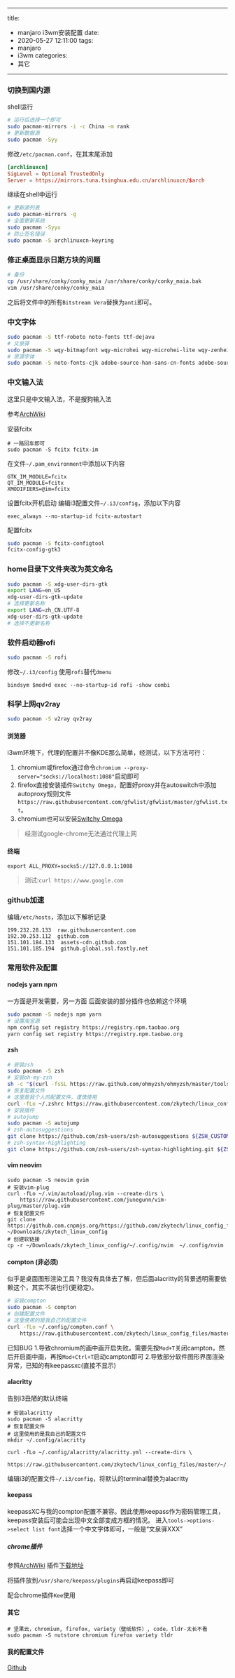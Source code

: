 
---
title:
  - manjaro i3wm安装配置 
date:
  - 2020-05-27 12:11:00
tags:
  - manjaro
  - i3wm
categories:
  - 其它
---
### 切换到国内源
shell运行
```bash
# 运行后选择一个即可
sudo pacman-mirrors -i -c China -m rank
# 更新数据源
sudo pacman -Syy
```
<!-- more -->
修改`/etc/pacman.conf`，在其末尾添加
```conf
[archlinuxcn]
SigLevel = Optional TrustedOnly
Server = https://mirrors.tuna.tsinghua.edu.cn/archlinuxcn/$arch
```
继续在shell中运行
```bash
# 更新源列表
sudo pacman-mirrors -g
# 全面更新系统
sudo pacman -Syyu
# 防止签名错误
sudo pacman -S archlinuxcn-keyring
```

### 修正桌面显示日期方块的问题 
```bash
# 备份
cp /usr/share/conky/conky_maia /usr/share/conky/conky_maia.bak
vim /usr/share/conky/conky_maia
```
之后将文件中的所有`Bitstream Vera`替换为`anti`即可。

### 中文字体
```bash
sudo pacman -S ttf-roboto noto-fonts ttf-dejavu
# 文泉驿
sudo pacman -S wqy-bitmapfont wqy-microhei wqy-microhei-lite wqy-zenhei
# 思源字体
sudo pacman -S noto-fonts-cjk adobe-source-han-sans-cn-fonts adobe-source-han-serif-cn-fonts
```

### 中文输入法
这里只是中文输入法，不是搜狗输入法

参考[ArchWiki](https://wiki.archlinux.org/index.php/Fcitx_(%E7%AE%80%E4%BD%93%E4%B8%AD%E6%96%87))

安装fcitx
```
# 一路回车即可
sudo pacman -S fcitx fcitx-im
```
在文件`~/.pam_environment`中添加以下内容
```
GTK_IM_MODULE=fcitx
QT_IM_MODULE=fcitx
XMODIFIERS=@im=fcitx
```
设置fcitx开机启动
编辑i3配置文件`~/.i3/config`，添加以下内容
```
exec_always --no-startup-id fcitx-autostart
```
配置fcitx
```bash
sudo pacman -S fcitx-configtool
fcitx-config-gtk3
```
### home目录下文件夹改为英文命名
```bash 
sudo pacman -S xdg-user-dirs-gtk
export LANG=en_US
xdg-user-dirs-gtk-update
# 选择更新名称
export LANG=zh_CN.UTF-8
xdg-user-dirs-gtk-update
# 选择不更新名称
```

### 软件启动器rofi
```bash
sudo pacman -S rofi
```
修改`~/.i3/config` 使用`rofi`替代`dmenu`
```
bindsym $mod+d exec --no-startup-id rofi -show combi 
```

### 科学上网qv2ray
```bash
sudo pacman -S v2ray qv2ray
```
#### 浏览器

i3wm环境下，代理的配置并不像KDE那么简单，经测试，以下方法可行：
1. chromium或firefox通过命令`chromium --proxy-server="socks://localhost:1088"`启动即可
2. firefox直接安装插件`Switchy Omega`，配置好proxy并在autoswitch中添加autoproxy规则文件`https://raw.githubusercontent.com/gfwlist/gfwlist/master/gfwlist.txt`。
3. chromium也可以安装[Switchy Omega](https://chrome.google.com/webstore/detail/proxy-switchyomega/padekgcemlokbadohgkifijomclgjgif)
> 经测试google-chrome无法通过代理上网

#### 终端

`export ALL_PROXY=socks5://127.0.0.1:1088`

> 测试:`curl https://www.google.com`

### github加速
编辑`/etc/hosts`，添加以下解析记录
```
199.232.28.133  raw.githubusercontent.com
192.30.253.112  github.com
151.101.184.133  assets-cdn.github.com
151.101.185.194  github.global.ssl.fastly.net
```

### 常用软件及配置

#### nodejs yarn npm
一方面是开发需要，另一方面 后面安装的部分插件也依赖这个环境
```bash
sudo pacman -S nodejs npm yarn
# 设置淘宝源
npm config set registry https://registry.npm.taobao.org
yarn config set registry https://registry.npm.taobao.org
```

#### zsh
```bash
# 安装zsh
sudo pacman -S zsh
# 安装oh-my-zsh
sh -c "$(curl -fsSL https://raw.github.com/ohmyzsh/ohmyzsh/master/tools/install.sh)"
# 恢复配置文件
# 这里是我个人的配置文件，谨慎使用
curl -fLo ~/.zshrc https://raw.githubusercontent.com/zkytech/linux_config_files/master/~/.zshrc
# 安装插件
# autojump
sudo pacman -S autojump
# zsh-autosuggestions
git clone https://github.com/zsh-users/zsh-autosuggestions ${ZSH_CUSTOM:-~/.oh-my-zsh/custom}/plugins/zsh-autosuggestions
# zsh-syntax-highlighting
git clone https://github.com/zsh-users/zsh-syntax-highlighting.git ${ZSH_CUSTOM:-~/.oh-my-zsh/custom}/plugins/zsh-syntax-highlighting
```

#### vim neovim
```
sudo pacman -S neovim gvim
# 安装vim-plug
curl -fLo ~/.vim/autoload/plug.vim --create-dirs \
    https://raw.githubusercontent.com/junegunn/vim-plug/master/plug.vim
# 恢复配置文件
git clone https://github.com.cnpmjs.org/https://github.com/zkytech/linux_config_files.git ~/Downloads/zkytech_linux_config
# 创建软链接
cp -r ~/Downloads/zkytech_linux_config/~/.config/nvim  ~/.config/nvim
```

#### compton (非必须)
似乎是桌面图形渲染工具？我没有具体去了解，但后面alacritty的背景透明需要依赖这个，其实不装也行(更稳定)。
```bash
# 安装compton
sudo pacman -S compton
# 创建配置文件
# 这里使用的是我自己的配置文件
curl -fLo ~/.config/compton.conf \
    https://raw.githubusercontent.com/zkytech/linux_config_files/master/~/.config/compton.conf
```
已知BUG
1.导致chromium的画中画开启失败。需要先按`Mod+T`关闭campton，然后开启画中画，再按`Mod+Ctrl+T`启动campton即可
2.导致部分软件图形界面渲染异常，已知的有keepassxc(直接不显示)

#### alacritty
告别i3丑陋的默认终端
```
# 安装alacritty
sudo pacman -S alacritty
# 恢复配置文件
# 这里使用的是我自己的配置文件
mkdir ~/.config/alacritty

curl -fLo ~/.config/alacritty/alacritty.yml --create-dirs \
    https://raw.githubusercontent.com/zkytech/linux_config_files/master/~/.config/alacritty/alacritty.yml 
```
编辑i3的配置文件`~/.i3/config`，将默认的terminal替换为alacritty

#### keepass
keepassXC与我的compton配置不兼容。因此使用keepass作为密码管理工具，keepass安装后可能会出现中文全部变成方框的情况。
进入`tools->options->select list font`选择一个中文字体即可，一般是“文泉驿XXX”

##### chrome插件
参照[ArchWiki](https://wiki.archlinux.org/index.php/KeePass#KeePass)
插件[下载地址](https://github.com/zkytech/linux_config_files/raw/master/KeePassRPC.plgx)

将插件放到`/usr/share/keepass/plugins`再启动keepass即可

配合chrome插件`Kee`使用

#### 其它
```
# 坚果云，chromium, firefox, variety（壁纸软件）, code，tldr-太长不看
sudo pacman -S nutstore chromium firefox variety tldr
```

#### 我的配置文件
[Github](https://github.com/zkytech/linux_config_files/)


